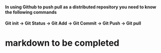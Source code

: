 #### In using Github to push pull as a distributed repository you need to know the following commands
#### Git init -> Git Status -> Git Add -> Git Commit -> Git Push -> Git pull

# markdown to be completed